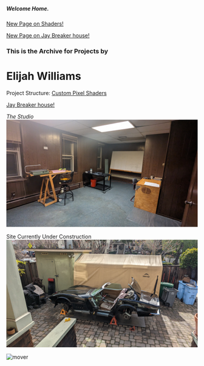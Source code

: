 ##### Welcome Home.

[New Page on Shaders!](shader.md)

[New Page on Jay Breaker house!](projects/JaybreakerHouse.MD)

### This is the Archive for Projects by
# Elijah Williams  

Project Structure:
[Custom Pixel Shaders](shader.md)

[Jay Breaker house!](projects/JaybreakerHouse.MD)

*The Studio*
![My Image](projects/images/albatross/albatross1.jpg)

Site Currently Under Construction
![car guy](projects/images/car/carguy.jpg)

![mover](https://user-images.githubusercontent.com/31259842/210905310-f632e9c5-a51d-4a68-9253-e30ed8598a27.gif)

